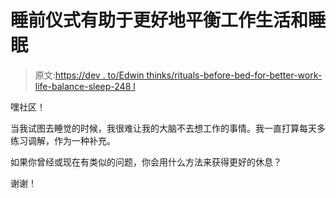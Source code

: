 # 睡前仪式有助于更好地平衡工作生活和睡眠

> 原文:[https://dev . to/Edwin thinks/rituals-before-bed-for-better-work-life-balance-sleep-248 l](https://dev.to/edwinthinks/rituals-before-bed-for-better-work-life-balance-sleep-248l)

嘿社区！

当我试图去睡觉的时候，我很难让我的大脑不去想工作的事情。我一直打算每天多练习调解，作为一种补充。

如果你曾经或现在有类似的问题，你会用什么方法来获得更好的休息？

谢谢！